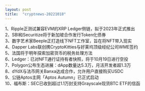 ```yaml
---
layout: post
title:  "cryptnews-20221018"
---
```

1、Ripple正测试兼容EVM的XRP Ledger侧链，拟于2023年正式推出  
2、SBI和Securitize将于新加坡合作发行Token化债券  
3、数字艺术家Beeple正打造线下NFT工作室，旨在将NFT带入现实  
4、Dapper Labs联创携CryptoKitties与好莱坞顶级经纪公司WME签约  
5、法国将于明年探索加密货币的税务处理方法  
6、Ledger：已对NFT通行证持有者快照，将于10月19日进行空投  
7、Polygon公布生态进展：dApp数量达5.3万，月活开发者超1.3万  
8、dYdX与法币网关Banxa达成合作，允许用户直接购买USDC  
9、公链Aptos主网「Aptos Autumn」已正式启动  
10、福布斯：SEC已收到超过1.1万封支持Grayscale现货BTC ETF的信函  
